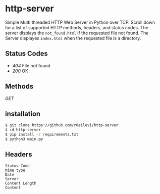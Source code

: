 # http-server

Simple Multi threaded HTTP Web Server in Python over TCP. Scroll down for a list of supported HTTP methods, headers, and status codes. The server displays  the `not_found.html` if the requested file not found. The Server displayes `index.html` when the requested file is a directory.

## Status Codes

- _404_ File not found
- _200_ OK

## Methods

_GET_

## installation

```bash
$ git clone https://github.com/r0eilevi/http-server
$ cd http-server
$ pip install -r requirements.txt
$ python3 main.py
```

## Headers

```
Status Code
Mime type
Date
Server
Content Length
Content
```
